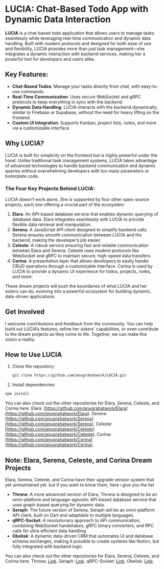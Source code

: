 # LUCIA: Chat-Based Todo App with Dynamic Data Interaction

**LUCIA** is a chat-based todo application that allows users to manage tasks seamlessly while leveraging real-time communication and dynamic data handling. Built with modern protocols and designed for both ease of use and flexibility, LUCIA provides more than just task management—she integrates a dynamic interaction with backend services, making her a powerful tool for developers and users alike.

## Key Features:
- **Chat-Based Todos**: Manage your tasks directly from chat, with easy-to-use commands.
- **Real-Time Communication**: Uses secure WebSocket and gRPC protocols to keep everything in sync with the backend.
- **Dynamic Data Handling**: LUCIA interacts with the backend dynamically, similar to Firebase or Supabase, without the need for heavy lifting on the frontend.
- **Custom UI Integration**: Supports Kanban, project lists, notes, and more via a customizable interface.

## Why LUCIA?
LUCIA is built for simplicity on the frontend but is highly powerful under the hood. Unlike traditional task management systems, LUCIA takes advantage of advanced technologies to handle backend communication and dynamic queries without overwhelming developers with too many parameters or boilerplate code.

### The Four Key Projects Behind LUCIA:
LUCIA doesn’t work alone. She is supported by four other open-source projects, each one offering a crucial part of the ecosystem:

1. **Elara**: An API-based database service that enables dynamic querying of database data. Elara integrates seamlessly with LUCIA to provide flexible data retrieval and manipulation.
2. **Serena**: A JavaScript API client designed to simplify backend calls. Serena ensures smooth communication between LUCIA and the backend, making the developer’s job easier.
3. **Celeste**: A robust service ensuring fast and reliable communication between Elara and Serena. Celeste uses modern protocols like WebSocket and gRPC to maintain secure, high-speed data transfers.
4. **Corina**: A presentation layer that allows developers to easily handle CRUD operations through a customizable interface. Corina is used by LUCIA to provide a dynamic UI experience for todos, projects, notes, and more.

These dream projects will push the boundaries of what LUCIA and her sisters can do, evolving into a powerful ecosystem for building dynamic, data-driven applications.

## Get Involved
I welcome contributions and feedback from the community. You can help build out LUCIA’s features, refine her sisters' capabilities, or even contribute to the dream projects as they come to life. Together, we can make this vision a reality.

## How to Use LUCIA
1. Clone the repository:
   ```bash
   git clone https://github.com/anugrahatwork/LUCIA.git
   ```
 2. Install dependencies:
   ```bash
   npm install
   ```
You can also check out the other repositories for Elara, Serena, Celeste, and Corina here.
Elara: [https://github.com/anugrahatwork/Elara](https://github.com/anugrahatwork/Elara).
Serena: [https://github.com/anugrahatwork/Serena](https://github.com/anugrahatwork/Serena).
Celeste: [https://github.com/anugrahatwork/Celeste](https://github.com/anugrahatwork/Celeste).
Corina: [https://github.com/anugrahatwork/Corina](https://github.com/anugrahatwork/Corina).

## Note: Elara, Serena, Celeste, and Corina Dream Projects
Elara, Serena, Celeste, and Corina have their upgrade version system that yet unmaintaned yet. but if you want to know them, here i give you the list

- **Throne**: A more advanced version of Elara, Throne is designed to be an omni-platform and language-agnostic API-based database service that uses graph-based querying for dynamic data. 
- **Seraph**: The future version of Serena, Seraph will be an omni-platform API client, built on Dart and adaptable to multiple languages.
- **qRPC-Socket**: A revolutionary approach to API communication, combining WebSocket handshakes, gRPC binary converters, and RPC calls for ultra-efficient data handling.
- **Obelisk**: A dynamic data-driven CRM that automates UI and database schema exchanges, making it possible to create systems like Notion, but fully integrated with backend logic.

You can also check out the other repositories for Elara, Serena, Celeste, and Corina here.
Throne: [Link](https://github.com/AnuverseHQ/Obelisk).
Seraph: [Link](https://github.com/AnuverseHQ/Seraph).
qRPC-Socket: [Link](https://github.com/AnuverseHQ/qRPC-Socket).
Obelisk: [Link](https://github.com/AnuverseHQ/Obelisk).
